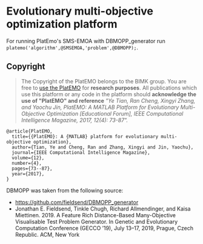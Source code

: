 # Evolutionary multi-objective optimization platform

For running PlatEmo's SMS-EMOA with DBMOPP_generator run `platemo('algorithm',@SMSEMOA,'problem',@DBMOPP);`.


## Copyright
> The Copyright of the PlatEMO belongs to the BIMK group. You are free to [use the PlatEMO](https://github.com/BIMK/PlatEMO/releases) for **research purposes**. All publications which use this platform or any code in the platform should **acknowledge the use of "PlatEMO" and reference** _"Ye Tian, Ran Cheng, Xingyi Zhang, and Yaochu Jin, PlatEMO: A MATLAB Platform for Evolutionary Multi-Objective Optimization [Educational Forum], IEEE Computational Intelligence Magazine, 2017, 12(4): 73-87"._  

```
@article{PlatEMO,
  title={{PlatEMO}: A {MATLAB} platform for evolutionary multi-objective optimization},
  author={Tian, Ye and Cheng, Ran and Zhang, Xingyi and Jin, Yaochu},
  journal={IEEE Computational Intelligence Magazine},
  volume={12},
  number={4},
  pages={73--87},
  year={2017},
}
```
DBMOPP was taken from the following source:
- https://github.com/fieldsend/DBMOPP_generator
- Jonathan E. Fieldsend, Tinkle Chugh, Richard Allmendinger, and Kaisa Miettinen. 2019. A Feature Rich Distance-Based Many-Objective Visualisable Test Problem Generator. In Genetic and Evolutionary Computation Conference (GECCO ’19), July 13–17, 2019, Prague, Czech Republic. ACM, New York
